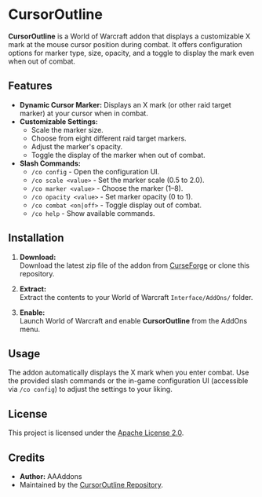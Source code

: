 # CursorOutline

**CursorOutline** is a World of Warcraft addon that displays a customizable X mark at the mouse cursor position during combat. It offers configuration options for marker type, size, opacity, and a toggle to display the mark even when out of combat.

## Features

- **Dynamic Cursor Marker:** Displays an X mark (or other raid target marker) at your cursor when in combat.
- **Customizable Settings:**  
  - Scale the marker size.
  - Choose from eight different raid target markers.
  - Adjust the marker's opacity.
  - Toggle the display of the marker when out of combat.
- **Slash Commands:**  
  - `/co config` - Open the configuration UI.
  - `/co scale <value>` - Set the marker scale (0.5 to 2.0).
  - `/co marker <value>` - Choose the marker (1–8).
  - `/co opacity <value>` - Set marker opacity (0 to 1).
  - `/co combat <on|off>` - Toggle display out of combat.
  - `/co help` - Show available commands.

## Installation

1. **Download:**  
   Download the latest zip file of the addon from [CurseForge](https://www.curseforge.com/wow/addons/cursoroutline) or clone this repository.

2. **Extract:**  
   Extract the contents to your World of Warcraft `Interface/AddOns/` folder.

3. **Enable:**  
   Launch World of Warcraft and enable **CursorOutline** from the AddOns menu.

## Usage

The addon automatically displays the X mark when you enter combat. Use the provided slash commands or the in-game configuration UI (accessible via `/co config`) to adjust the settings to your liking.

## License

This project is licensed under the [Apache License 2.0](LICENSE).

## Credits

- **Author:** AAAddons  
- Maintained by the [CursorOutline Repository](https://github.com/PeterNumerasz/CursorOutline).
